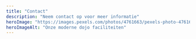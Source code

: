 ```yaml
---
title: "Contact"
description: "Neem contact op voor meer informatie"
heroImage: "https://images.pexels.com/photos/4761663/pexels-photo-4761663.jpeg?auto=compress&cs=tinysrgb&w=800"
heroImageAlt: "Onze moderne dojo faciliteiten"
---
```


<!-- TODO -->
<!-- # Contact

## Dojo Locatie

**Sporthal De Bruul**
Bruulstraat 15
9968 Oosterzele
België

## Contactgegevens

**Email**: info@judocluboosterzele.be
**Telefoon**: +32 9 123 45 67

## Trainingstijden

Zie onze [trainingsschema](/training) pagina voor gedetailleerde tijden per leeftijdsgroep.

## Inschrijvingen

Inschrijvingen zijn het hele jaar door mogelijk. Neem contact op om een gratis proefles in te plannen.

**Lidgeld 2024:**
- Jeugd (6-17 jaar): €180/jaar
- Volwassenen: €220/jaar
- Gezinstarief: 10% korting vanaf tweede lid

## Bereikbaarheid

De dojo is gemakkelijk bereikbaar met de auto en er is voldoende gratis parkeergelegenheid beschikbaar. -->
